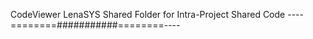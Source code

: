   CodeViewer LenaSYS Shared Folder for Intra-Project Shared Code
    ----========###########========----